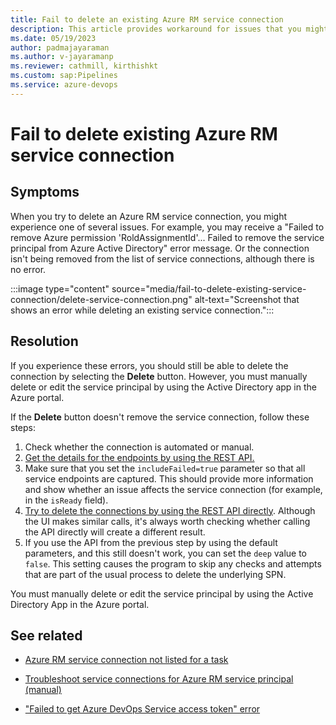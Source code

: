 ```yaml
---
title: Fail to delete an existing Azure RM service connection 
description: This article provides workaround for issues that you might encounter when you can't delete an existing Azure RM service connection. 
ms.date: 05/19/2023
author: padmajayaraman
ms.author: v-jayaramanp
ms.reviewer: cathmill, kirthishkt
ms.custom: sap:Pipelines
ms.service: azure-devops
---
```


# Fail to delete existing Azure RM service connection

## Symptoms

When you try to delete an Azure RM service connection, you might experience one of several issues. For example, you may receive a "Failed to remove Azure permission 'RoldAssignmentId'... Failed to remove the service principal from Azure Active Directory" error message. Or the connection isn't being removed from the list of service connections, although there is no error.

:::image type="content" source="media/fail-to-delete-existing-service-connection/delete-service-connection.png" alt-text="Screenshot that shows an error while deleting an existing service connection.":::

## Resolution

If you experience these errors, you should still be able to delete the connection by selecting the **Delete** button. However, you must manually delete or edit the service principal by using the Active Directory app in the Azure portal.

If the **Delete** button doesn't remove the service connection, follow these steps:

1. Check whether the connection is automated or manual.
1. [Get the details for the endpoints by using the REST API.](/rest/api/azure/devops/serviceendpoint/endpoints/get-service-endpoints)
1. Make sure that you set the `includeFailed=true` parameter so that all service endpoints are captured. This should provide more information and show whether an issue affects the service connection (for example, in the `isReady` field).
1. [Try to delete the connections by using the REST API directly](/rest/api/azure/devops/serviceendpoint/endpoints/delete). Although the UI makes similar calls, it's always worth checking whether calling the API directly will create a different result.
1. If you use the API from the previous step by using the default parameters, and this still doesn't work, you can set the `deep` value to `false`. This setting causes the program to skip any checks and attempts that are part of the usual process to delete the underlying SPN.

You must manually delete or edit the service principal by using the Active Directory App in the Azure portal.

## See related

- [Azure RM service connection not listed for a task](azure-rm-service-connection-not-listed-for-a-task.md)

- [Troubleshoot service connections for Azure RM service principal (manual)](create-azure-rm-service-principal-manual.md)

- ["Failed to get Azure DevOps Service access token" error](failed-to-get-azure-devops-service-access-token.md)